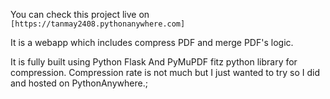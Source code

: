 You can check this project live on ```[https://tanmay2408.pythonanywhere.com]```

It is a webapp which includes compress PDF and merge PDF's logic.

It is fully built using Python Flask And PyMuPDF fitz python library for compression.
Compression rate is not much but I just wanted to try so I did and hosted on PythonAnywhere.;
